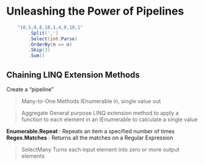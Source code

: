 # Unleashing the Power of Pipelines

```csharp
    "10,5,0,8,10,1,4,0,10,1"
        .Split(',')
        .Select(int.Parse)
        .OrderBy(n => n)
        .Skip(3)
        .Sum()
```

## Chaining LINQ Extension Methods

Create a “pipeline”

> Many-to-One Methods
    IEnumerable<T> in, single value out


> Aggregate
General purpose LINQ extension method to apply a function to each element in an IEnumerable<T> to calculate a single value

**Enumerable.Repeat** : Repeats an item a specified number of times
**Regex.Matches** : Returns all the matches on a Regular Expression

> SelectMany
Turns each input element into zero or more output elements